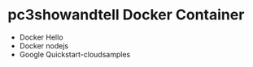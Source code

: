 # pc3showandtell Docker Container

- Docker Hello
- Docker nodejs
- Google Quickstart-cloudsamples



